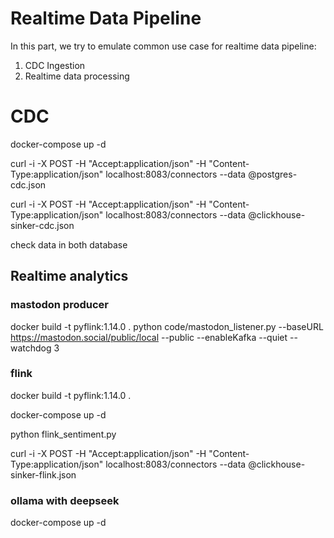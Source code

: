 # Realtime Data Pipeline

In this part, we try to emulate common use case for realtime data pipeline:
1. CDC Ingestion
2. Realtime data processing

# CDC
docker-compose up -d

curl -i -X POST -H "Accept:application/json" -H "Content-Type:application/json" localhost:8083/connectors --data @postgres-cdc.json

curl -i -X POST -H "Accept:application/json" -H "Content-Type:application/json" localhost:8083/connectors --data @clickhouse-sinker-cdc.json

check data in both database

## Realtime analytics

### mastodon producer
docker build -t pyflink:1.14.0 .
python code/mastodon_listener.py --baseURL https://mastodon.social/public/local --public --enableKafka --quiet --watchdog 3

### flink
docker build -t pyflink:1.14.0 .

docker-compose up -d

python flink_sentiment.py

curl -i -X POST -H "Accept:application/json" -H "Content-Type:application/json" localhost:8083/connectors --data @clickhouse-sinker-flink.json

### ollama with deepseek
docker-compose up -d